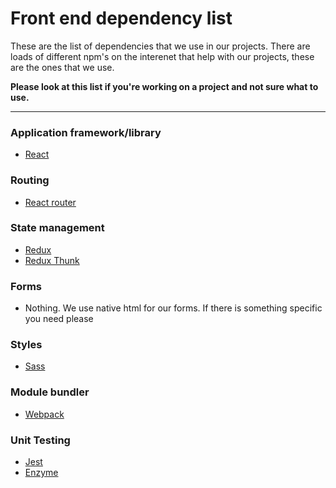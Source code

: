 # Front end dependency list

These are the list of dependencies that we use in our projects.
There are loads of different npm's on the interenet that help with our projects, these are the ones that we use.

**Please look at this list if you're working on a project and not sure what to use.**

---


### Application framework/library
- [React](https://reactjs.org/)

### Routing
- [React router](https://reacttraining.com/react-router/)

### State management
- [Redux](https://redux.js.org/introduction/getting-started)
- [Redux Thunk](https://github.com/reduxjs/redux-thunk)

### Forms
- Nothing. We use native html for our forms. If there is something specific you need please

### Styles
- [Sass](https://sass-lang.com/)

### Module bundler
- [Webpack](https://webpack.js.org/)

### Unit Testing
- [Jest](https://jestjs.io/)
- [Enzyme](https://airbnb.io/enzyme/)
